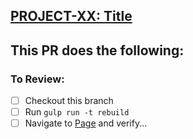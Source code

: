 ## [PROJECT-XX: Title](https://fourkitchens.atlassian.net/browse/PROJECT-XX)

**This PR does the following:**
-

### To Review:

- [ ] Checkout this branch
- [ ] Run `gulp run -t rebuild`
- [ ] Navigate to [Page](http://my-project.local) and verify...
